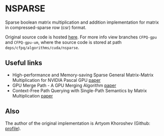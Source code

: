 # NSPARSE

Sparse boolean matrix multiplication and addition implementation
for matrix in compressed-sparse row (csr) format.

Original source code is hosted [here](https://github.com/YaccConstructor/RedisGraph).
For more info view branches `CFPQ-gpu` and `CFPQ-gpu-um`, where the source code
is stored at path `deps/cfpq/algorithms/cuda/nsparse`.

## Useful links

- High-performance and Memory-saving
  Sparse General Matrix-Matrix Multiplication for NVIDIA Pascal GPU 
  [paper](https://ieeexplore.ieee.org/document/8025284)
- GPU Merge Path - A GPU Merging Algorithm 
  [paper](https://www.researchgate.net/publication/254462662_GPU_merge_path_a_GPU_merging_algorithm)
- Context-Free Path Querying with Single-Path
  Semantics by Matrix Multiplication 
  [paper](https://www.researchgate.net/publication/342164347_Context-Free_Path_Querying_with_Single-Path_Semantics_by_Matrix_Multiplication)
  
## Also

The author of the original implementation is Artyom Khoroshev 
(Github: [profile](https://github.com/akhoroshev)).